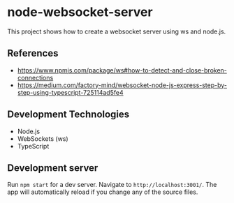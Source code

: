 # node-websocket-server

This project shows how to create a websocket server using ws and node.js.

## References

+ https://www.npmjs.com/package/ws#how-to-detect-and-close-broken-connections
+ https://medium.com/factory-mind/websocket-node-js-express-step-by-step-using-typescript-725114ad5fe4

## Development Technologies

+ Node.js
+ WebSockets (ws)
+ TypeScript

## Development server

Run `npm start` for a dev server. Navigate to `http://localhost:3001/`. The app will automatically reload if you change any of the source files.
